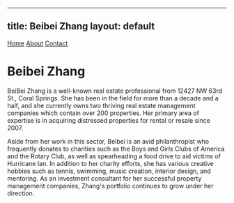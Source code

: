 <script>
  var script = document.createElement('script');
  script.async = true;
  script.src = 'https://analytics.ahrefs.com/analytics.js';
  script.setAttribute('data-key', 'EnO88VmW/HRJAudChWc9PA');
  document.getElementsByTagName('head')[0].appendChild(script);
</script>
---
title: Beibei Zhang
layout: default
---
[Home](index.md)
[About](about.md)
[Contact](contact.md)


# Beibei Zhang

BeiBei Zhang is a well-known real estate professional from 12427 NW 63rd St., Coral Springs. She has been in the field for more than a decade and a half, and she currently owns two thriving real estate management companies which contain over 200 properties. Her primary area of expertise is in acquiring distressed properties for rental or resale since 2007.
​

Aside from her work in this sector, Beibei is an avid philanthropist who frequently donates to charities such as the Boys and Girls Clubs of America and the Rotary Club, as well as spearheading a food drive to aid victims of Hurricane Ian. In addition to her charity efforts, she has various creative hobbies such as tennis, swimming, music creation, interior design, and mentoring. As an investment consultant for her successful property management companies, Zhang's portfolio continues to grow under her direction.










